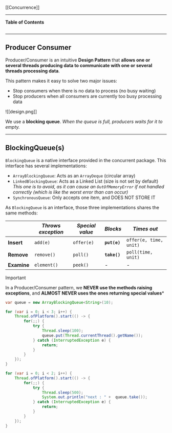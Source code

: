 [[Concurrence]]
****
**Table of Contents**
```table-of-contents
```

****
## Producer Consumer

Producer/Consumer is an intuitive **Design Pattern** that **allows one or several threads producing data to communicate with one or several threads processing data**.

This pattern makes it easy to solve two major issues:
- Stop consumers when there is no data to process (no busy waiting)
- Stop producers when all consumers are currently too busy processing data


![[design.png]]

We use a **blocking queue**.
	*When the queue is full, producers waits for it to empty.*


****
## BlockingQueue(s)

`BlockingQueue` is a native interface provided in the concurrent package. This interface has several implementations:
- `ArrayBlockingQueue`: Acts as an `ArrayDeque` (circular array)
- `LinkedBlockingQueue`: Acts as a Linked List (size is not set by default)
	*This one is to avoid, as it can cause an `OutOfMemoryError` if not handled correctly (which is like the worst error than can occur)*
- `SynchronousQueue`: Only accepts one item, and DOES NOT STORE IT


As `BlockingQueue` is an interface, those three implementations shares the same methods:

|             | _Throws exception_ | _Special value_ | _Blocks_     | _Times out_            |
| ----------- | ------------------ | --------------- | ------------ | ---------------------- |
| **Insert**  | `add(e)`           | `offer(e)`      | **`put(e)`** | `offer(e, time, unit)` |
| **Remove**  | `remove()`         | `poll()`        | **`take()`** | `poll(time, unit)`     |
| **Examine** | `element()`        | `peek()`        | _-_          | _-_                    |
> [!important]
> In a Producer/Consumer pattern, we **NEVER use the methods raising exceptions**, and **ALMOST NEVER uses the ones returning special values***

```java
var queue = new ArrayBlockingQueue<String>(10);

for (var i = 0; i < 3; i++) {
    Thread.ofPlatform().start(() -> {
        for(;;) {
            try {
                Thread.sleep(100);
                queue.put(Thread.currentThread().getName());
            } catch (InterruptedException e) {
                return;
            }
        }
    });
}

for (var i = 0; i < 2; i++) {
    Thread.ofPlatform().start(() -> {
        for(;;) {
            try {
                Thread.sleep(500);
                System.out.println("next : " +  queue.take());
            } catch (InterruptedException e) {
                return;
            }
        }
    });
}
```


